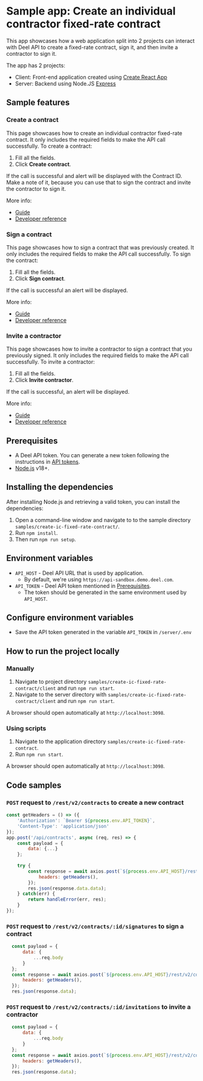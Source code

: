 # Sample app: Create an individual contractor fixed-rate contract

This app showcases how a web application split into 2 projects can interact with Deel API to create a fixed-rate contract, sign it, and then invite a contractor to sign it.

The app has 2 projects:

- Client: Front-end application created using [Create React App](https://create-react-app.dev/) 
- Server: Backend using Node.JS [Express](https://expressjs.com/)

## Sample features

### Create a contract

This page showcases how to create an individual contractor fixed-rate contract. It only includes the required fields to make the API call successfully. To create a contract:

1. Fill all the fields.
2. Click **Create contract**.

If the call is successful and alert will be displayed with the Contract ID. Make a note of it, because you can use that to sign the contract and invite the contractor to sign it.

More info:

- [Guide](https://developer.deel.com/docs/create-contract-fixed-rate)
- [Developer reference](https://developer.deel.com/reference/createcontract)

### Sign a contract

This page showcases how to sign a contract that was previously created. It only includes the required fields to make the API call successfully. To sign the contract:

1. Fill all the fields.
2. Click **Sign contract**.

If the call is successful an alert will be displayed.

More info:

- [Guide](https://developer.deel.com/docs/sign-contract)
- [Developer reference](https://developer.deel.com/reference/signcontract)

### Invite a contractor

This page showcases how to invite a contractor to sign a contract that you previously signed. It only includes the required fields to make the API call successfully. To invite a contractor:

1. Fill all the fields.
2. Click **Invite contractor**.

If the call is successful, an alert will be displayed.

More info:

- [Guide](https://developer.deel.com/docs/invite-contractor)
- [Developer reference](https://developer.deel.com/reference/invitetosigncontract)

## Prerequisites

- A Deel API token. You can generate a new token following the instructions in [API tokens](https://developer.deel.com/docs/api-tokens-1).
- [Node.js](https://nodejs.org/en/download/package-manager) v18+.

## Installing the dependencies

After installing Node.js and retrieving a valid token, you can install the dependencies:

1. Open a command-line window and navigate to to the sample directory `samples/create-ic-fixed-rate-contract/`.
2. Run `npm install`.
3. Then run `npm run setup`.

## Environment variables

- `API_HOST` - Deel API URL that is used by application.
  - By default, we're using `https://api-sandbox.demo.deel.com`.
- `API_TOKEN` - Deel API token mentioned in [Prerequisites](#prerequisites).
  - The token should be generated in the same environment used by `API_HOST`.

## Configure environment variables

- Save the API token generated in the variable `API_TOKEN` in `/server/.env`

## How to run the project locally

### Manually

1. Navigate to project directory `samples/create-ic-fixed-rate-contract/client` and run `npm run start`.
2. Navigate to the server directory with `samples/create-ic-fixed-rate-contract/client` and run `npm run start`.

A browser should open automatically at `http://localhost:3098`.

### Using scripts

1. Navigate to the application directory `samples/create-ic-fixed-rate-contract`.
2. Run `npm run start`.

A browser should open automatically at `http://localhost:3098`.

## Code samples

### `POST` request to `/rest/v2/contracts` to create a new contract

```javascript
const getHeaders = () => ({
    'Authorization': `Bearer ${process.env.API_TOKEN}`,
    'Content-Type': 'application/json'
});
app.post('/api/contracts', async (req, res) => {
    const payload = {
        data: {...}
    };
    
    try {
        const response = await axios.post(`${process.env.API_HOST}/rest/v2/contracts`, payload, {
            headers: getHeaders(),
        });
        res.json(response.data.data);
    } catch(err) {
        return handleError(err, res);
    }
});
```

### `POST` request to `/rest/v2/contracts/:id/signatures` to sign a contract

```javascript
  const payload = {
      data: {
          ...req.body
      }
  };
  const response = await axios.post(`${process.env.API_HOST}/rest/v2/contracts/${req.params.id}/signatures`, payload, {
      headers: getHeaders(),
  });
  res.json(response.data);
```

### `POST` request to `/rest/v2/contracts/:id/invitations` to invite a contractor

```javascript
  const payload = {
      data: {
          ...req.body
      }
  };
  const response = await axios.post(`${process.env.API_HOST}/rest/v2/contracts/${req.params.id}/invitations`, payload, {
      headers: getHeaders(),
  });
  res.json(response.data);
```

